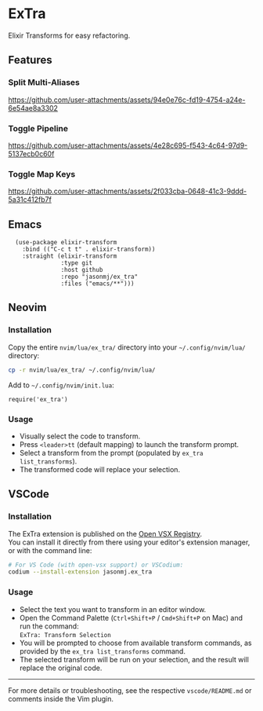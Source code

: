 # ExTra

Elixir Transforms for easy refactoring.

## Features

### Split Multi-Aliases

https://github.com/user-attachments/assets/94e0e76c-fd19-4754-a24e-6e54ae8a3302

### Toggle Pipeline

https://github.com/user-attachments/assets/4e28c695-f543-4c64-97d9-5137ecb0c60f

### Toggle Map Keys

https://github.com/user-attachments/assets/2f033cba-0648-41c3-9ddd-5a31c412fb7f

## Emacs

```emacs-lisp
  (use-package elixir-transform
    :bind (("C-c t t" . elixir-transform))
    :straight (elixir-transform
               :type git
               :host github
               :repo "jasonmj/ex_tra"
               :files ("emacs/**")))
```

## Neovim

### Installation

Copy the entire `nvim/lua/ex_tra/` directory into your `~/.config/nvim/lua/` directory:

```sh
cp -r nvim/lua/ex_tra/ ~/.config/nvim/lua/
```

Add to `~/.config/nvim/init.lua`:

```vim
require('ex_tra')
```

### Usage

- Visually select the code to transform.
- Press `<leader>tt` (default mapping) to launch the transform prompt.
- Select a transform from the prompt (populated by `ex_tra list_transforms`).
- The transformed code will replace your selection.

## VSCode

### Installation

The ExTra extension is published on the [Open VSX Registry](https://open-vsx.org/).  
You can install it directly from there using your editor's extension manager, or with the command line:

```sh
# For VS Code (with open-vsx support) or VSCodium:
codium --install-extension jasonmj.ex_tra
```

### Usage

- Select the text you want to transform in an editor window.
- Open the Command Palette (`Ctrl+Shift+P` / `Cmd+Shift+P` on Mac) and run the command:  
  `ExTra: Transform Selection`
- You will be prompted to choose from available transform commands, as provided by the `ex_tra list_transforms` command.
- The selected transform will be run on your selection, and the result will replace the original code.

---

For more details or troubleshooting, see the respective `vscode/README.md` or comments inside the Vim plugin.

